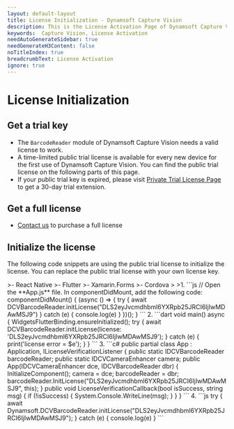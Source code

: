```yaml
---
layout: default-layout
title: License Initialization - Dynamsoft Capture Vision
description: This is the License Activation Page of Dynamsoft Capture Vision.
keywords:  Capture Vision, License Activation
needAutoGenerateSidebar: true
needGenerateH3Content: false
noTitleIndex: true
breadcrumbText: License Activation
ignore: true
---
```


# License Initialization

## Get a trial key

- The `BarcodeReader` module of Dynamsoft Capture Vision needs a valid license to work.
- A time-limited public trial license is available for every new device for the first use of Dynamsoft Capture Vision. You can find the public trial license on the following parts of this page.
- If your public trial key is expired, please visit <a href="https://www.dynamsoft.com/customer/license/trialLicense?product=dbr&utm_source=docs" target="_blank">Private Trial License Page</a> to get a 30-day trial extension.

## Get a full license

- [Contact us](https://www.dynamsoft.com/company/contact/)  to purchase a full license

## Initialize the license

The following code snippets are using the public trial license to initialize the license. You can replace the public trial license with your own license key.

<div class="sample-code-prefix"></div>
>- React Native
>- Flutter
>- Xamarin.Forms
>- Cordova
>
>1. 
```js
// Open the **App.js** file. In componentDidMount, add the following code:
componentDidMount() {
   (async () => {
      try {
         await DCVBarcodeReader.initLicense("DLS2eyJvcmdhbml6YXRpb25JRCI6IjIwMDAwMSJ9")
      } catch (e) {
         console.log(e)
      }
   })();
}
```
2. 
```dart
void main() async {
   WidgetsFlutterBinding.ensureInitialized();
   try {
      await DCVBarcodeReader.initLicense(license: 'DLS2eyJvcmdhbml6YXRpb25JRCI6IjIwMDAwMSJ9');
   } catch (e) {
      print('license error = $e');
   }
}
```
3. 
```c#
public partial class App : Application, ILicenseVerificationListener
{
   public static IDCVBarcodeReader barcodeReader;
   public static IDCVCameraEnhancer camera;
   public App(IDCVCameraEnhancer dce, IDCVBarcodeReader dbr)
   {
          InitializeComponent();
          camera = dce;
          barcodeReader = dbr;
          barcodeReader.InitLicense("DLS2eyJvcmdhbml6YXRpb25JRCI6IjIwMDAwMSJ9", this);
   }
   public void LicenseVerificationCallback(bool isSuccess, string msg)
   {
          if (!isSuccess)
          {
             System.Console.WriteLine(msg);
          }
   }
}
```
4. 
```js
try {
   await Dynamsoft.DCVBarcodeReader.initLicense("DLS2eyJvcmdhbml6YXRpb25JRCI6IjIwMDAwMSJ9");
} catch (e) {
   console.log(e)
}
```
